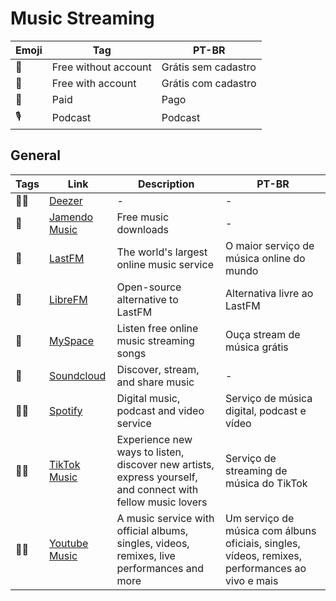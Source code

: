 # Music Streaming

| Emoji | Tag                  | PT-BR               |
| ----- | -------------------- | ------------------- |
| 🎁    | Free without account | Grátis sem cadastro |
| 🪪    | Free with account    | Grátis com cadastro |
| 💸    | Paid                 | Pago                |
| 🎙    | Podcast              | Podcast             |

## General

| Tags | Link                                      | Description                              | PT-BR                        |
| ---- | ----------------------------------------- | ---------------------------------------- | ---------------------------- |
| 🪪💸 | [Deezer](https://www.deezer.com/)         | -                                        | -                            |
| 🎁   | [Jamendo Music](https://www.jamendo.com/) | Free music downloads                     | -                            |
| 🎁 | [LastFM](https://www.last.fm/pt/)         | The world's largest online music service | O maior serviço de música online do mundo |
| 🎁   | [LibreFM](https://libre.fm)               | Open-source alternative to LastFM        | Alternativa livre ao LastFM  |
| 🎁   | [MySpace](https://myspace.com/)           | Listen free online music streaming songs | Ouça stream de música grátis |
| 🎁   | [Soundcloud](https://soundcloud.com/)     | Discover, stream, and share music        | -                            |
| 🪪💸 | [Spotify](https://open.spotify.com) | Digital music, podcast and video service | Serviço de música digital, podcast e vídeo |
| 🪪💸 | [TikTok Music](https://music.tiktok.com/) | Experience new ways to listen, discover new artists, express yourself, and connect with fellow music lovers | Serviço de streaming de música do TikTok |
| 🪪💸 | [Youtube Music](https://music.youtube.com/) | A music service with official albums, singles, videos, remixes, live performances and more | Um serviço de música com álbuns oficiais, singles, vídeos, remixes, performances ao vivo e mais |